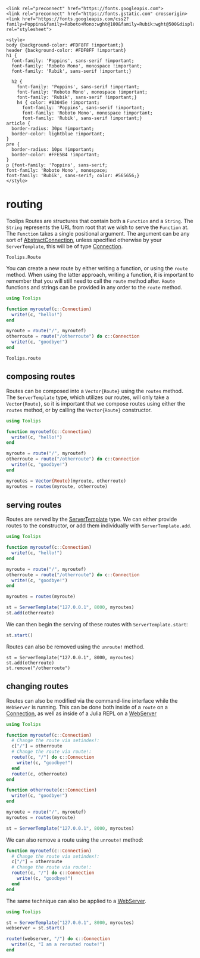 ```@raw html
<link rel="preconnect" href="https://fonts.googleapis.com">
<link rel="preconnect" href="https://fonts.gstatic.com" crossorigin>
<link href="https://fonts.googleapis.com/css2?family=Poppins&family=Roboto+Mono:wght@100&family=Rubik:wght@500&display=swap" rel="stylesheet">

<style>
body {background-color: #FDF8FF !important;}
header {background-color: #FDF8FF !important}
h1 {
  font-family: 'Poppins', sans-serif !important;
  font-family: 'Roboto Mono', monospace !important;
  font-family: 'Rubik', sans-serif !important;}

  h2 {
    font-family: 'Poppins', sans-serif !important;
    font-family: 'Roboto Mono', monospace !important;
    font-family: 'Rubik', sans-serif !important;}
    h4 { color: #03045e !important;
      font-family: 'Poppins', sans-serif !important;
      font-family: 'Roboto Mono', monospace !important;
      font-family: 'Rubik', sans-serif !important;}
article {
  border-radius: 30px !important;
  border-color: lightblue !important;
}
pre {
  border-radius: 10px !important;
  border-color: #FFE5B4 !important;
}
p {font-family: 'Poppins', sans-serif;
font-family: 'Roboto Mono', monospace;
font-family: 'Rubik', sans-serif; color: #565656;}
</style>
```
# routing
Toolips Routes are structures that contain both a `Function` and a `String`. The `String` represents the URL from root that we wish to serve the `Function` at. The `Function` takes a single positional argument. The
argument can be any sort of [AbstractConnection](), unless specified otherwise by your `ServerTemplate`, this will be of type [Connection]().
```@docs
Toolips.Route
```
You can create a new route by either writing a function, or using
the `route` method. When using the latter approach, writing a function, it is important to remember that you will still need to call the `route` method after. `Route` functions and strings can be provided in any order to the `route` method.
```julia
using Toolips

function myroutef(c::Connection)
  write!(c, "hello!")
end

myroute = route("/", myroutef)
otherroute = route("/otherroute") do c::Connection
  write!(c, "goodbye!")
end
```
```@docs
Toolips.route
```
## composing routes
Routes can be composed into a `Vector{Route}` using the `routes` method. The `ServerTemplate` type, which utilizes our routes, will only take a `Vector{Route}`, so it is important that we compose routes using either the `routes` method, or by calling the `Vector{Route}` constructor.
```julia
using Toolips

function myroutef(c::Connection)
  write!(c, "hello!")
end

myroute = route("/", myroutef)
otherroute = route("/otherroute") do c::Connection
  write!(c, "goodbye!")
end

myroutes = Vector{Route}(myroute, otherroute)
myroutes = routes(myroute, otherroute)
```
## serving routes
Routes are served by the [ServerTemplate]() type. We can either provide routes to the constructor, or add them individually with `ServerTemplate.add`.
```julia
using Toolips

function myroutef(c::Connection)
  write!(c, "hello!")
end

myroute = route("/", myroutef)
otherroute = route("/otherroute") do c::Connection
  write!(c, "goodbye!")
end

myroutes = routes(myroute)

st = ServerTemplate("127.0.0.1", 8000, myroutes)
st.add(otherroute)
```
We can then begin the serving of these routes with `ServerTemplate.start`:
```julia
st.start()
```
Routes can also be removed using the `unroute!` method.
```
st = ServerTemplate("127.0.0.1", 8000, myroutes)
st.add(otherroute)
st.remove("/otherroute")
```
## changing routes
Routes can also be modified via the command-line interface while the `WebServer` is running. This can be done both inside of a `route` on a [Connection](), as well as inside of a Julia REPL on a [WebServer]()
```julia
using Toolips

function myroutef(c::Connection)
  # Change the route via setindex!:
  c["/"] = otherroute
  # Change the route via route!:
  route!(c, "/") do c::Connection
    write!(c, "goodbye!")
  end
  route!(c, otherroute)
end

function otherroute(c::Connection)
  write!(c, "goodbye!")
end

myroute = route("/", myroutef)
myroutes = routes(myroute)

st = ServerTemplate("127.0.0.1", 8000, myroutes)
```
We can also remove a route using the `unroute!` method:
```julia
function myroutef(c::Connection)
  # Change the route via setindex!:
  c["/"] = otherroute
  # Change the route via route!:
  route!(c, "/") do c::Connection
    write!(c, "goodbye!")
  end
end
```
The same technique can also be applied to a [WebServer]().
```julia
using Toolips

st = ServerTemplate("127.0.0.1", 8000, myroutes)
webserver = st.start()

route!(webserver, "/") do c::Connection
  write!(c, "I am a rerouted route!")
end
```
